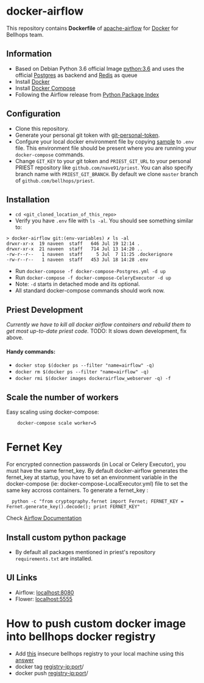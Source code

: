 # docker-airflow

This repository contains **Dockerfile** of [apache-airflow](https://github.com/apache/incubator-airflow) for [Docker](https://www.docker.com/) for Bellhops team.

## Information

* Based on Debian Python 3.6 official Image [python:3.6](https://hub.docker.com/_/python/) and uses the official [Postgres](https://hub.docker.com/_/postgres/) as backend and [Redis](https://hub.docker.com/_/redis/) as queue
* Install [Docker](https://www.docker.com/)
* Install [Docker Compose](https://docs.docker.com/compose/install/)
* Following the Airflow release from [Python Package Index](https://pypi.python.org/pypi/apache-airflow)

## Configuration

* Clone this repository.
* Generate your personal git token with [git-personal-token](https://help.github.com/articles/creating-a-personal-access-token-for-the-command-line/#creating-a-token).
* Confgure your local docker environment file by copying [sample](./sample_env.env) to `.env` file. This environment file should be present where you are running your `docker-compose` commands.
* Change `GIT_KEY` to your git token and `PRIEST_GIT_URL` to your personal PRIEST repository like `github.com/nave91/priest`. You can also specify branch name with `PRIEST_GIT_BRANCH`. 
By default we clone `master` branch of `github.com/bellhops/priest`.

## Installation

* `cd <git_cloned_location_of_this_repo>` 
* Verify you have `.env` file with `ls -al`. You should see something similar to:
```
> docker-airflow git:(env-variables) ✗ ls -al
drwxr-xr-x  19 naveen  staff   646 Jul 19 12:14 .
drwxr-xr-x  21 naveen  staff   714 Jul 13 14:20 ..
-rw-r--r--   1 naveen  staff     5 Jul  7 11:25 .dockerignore
-rw-r--r--   1 naveen  staff   453 Jul 18 14:28 .env
```
* Run `docker-compose -f docker-compose-Postgres.yml -d up`
* Run `docker-compose -f docker-compose-CeleryExecutor -d up`
* Note: `-d` starts in detached mode and its optional.
* All standard docker-compose commands should work now.

## Priest Development
_Currently we have to kill all docker airflow containers and rebuild them to get most up-to-date priest code._
TODO: It slows down development, fix above.

#### Handy commands:
* `docker stop $(docker ps --filter "name=airflow" -q)`
* `docker rm $(docker ps --filter "name=airflow" -q)`
* `docker rmi $(docker images dockerairflow_webserver -q) -f`


## Scale the number of workers

Easy scaling using docker-compose:

        docker-compose scale worker=5

# Fernet Key
For encrypted connection passwords (in Local or Celery Executor), you must have the same fernet_key. By default docker-airflow generates the fernet_key at startup, you have to set an environment variable in the docker-compose (ie: docker-compose-LocalExecutor.yml) file to set the same key accross containers. To generate a fernet_key :

      python -c "from cryptography.fernet import Fernet; FERNET_KEY = Fernet.generate_key().decode(); print FERNET_KEY"

Check [Airflow Documentation](https://pythonhosted.org/airflow/)


## Install custom python package
 
- By default all packages mentioned in priest's repository `requirements.txt` are installed.

## UI Links

- Airflow: [localhost:8080](http://localhost:8080/)
- Flower: [localhost:5555](http://localhost:5555/)


# How to push custom docker image into bellhops docker registry
* Add [this](https://bellhops.slack.com/archives/G0CK6CKE1/p1501004329161573) insecure bellhops registry to your local machine using this [answer](https://stackoverflow.com/a/39492340)
* docker tag <your-custom-image> <registry-ip:port>/<custom-name>
* docker push <registry-ip:port>/<custom-name>
